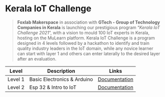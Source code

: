 # Kerala IoT Challenge

> **Foxlab Makerspace** in association with **GTech - Group of Technology Companies in Kerala** is launching our prestigious program  “*Kerala IoT Challenge 2021*”,  with a vision to mould 100 IoT experts in Kerala, hosting on the MuLearn platform. Kerala IoT Challenge is a program designed in 4 levels followed by a hackathon to identify and train quality industry leaders in the IoT domain, while any novice learner can start with layer 1 and others can enter laterally to the desired layer after an evaluation.

| Level | Description | Links |
| ----- | ------------ | ----- |
| Level 1 | Basic Electronics & Arduino | [Documentation](https://github.com/ananthanrj/Kerala-IoT-Challenge/blob/main/README.md)
| Level 2 | Esp 32 & Intro to IoT | [Documentation](#)
